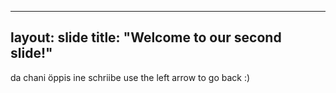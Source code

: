 ---
layout: slide
title: "Welcome to our second slide!"
----
da chani öppis ine schriibe
use the left arrow to go back :)
